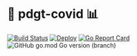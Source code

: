 # 🧪 pdgt-covid 📊 #
[![Build Status](https://travis-ci.org/edoardo-conti/pdgt-covid.svg?branch=master)](https://travis-ci.org/edoardo-conti/pdgt-covid)
[![Deploy](https://heroku-badge.herokuapp.com/?app=pdgt-covid)](https://pdgt-covid.herokuapp.com/)
[![Go Report Card](https://goreportcard.com/badge/github.com/edoardo-conti/pdgt-covid)](https://goreportcard.com/report/github.com/edoardo-conti/pdgt-covid)
![GitHub go.mod Go version (branch)](https://img.shields.io/github/go-mod/go-version/edoardo-conti/pdgt-covid/master)
